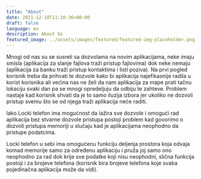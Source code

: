 ```yaml
---
title: "About"
date: 2021-12-18T11:10:36+08:00
draft: false
language: en
description: About Us
featured_image: ../assets/images/featured/featured-img-placeholder.png
---
```


Mnogi od nas su se susreli sa dozvolama na novim aplikacijama, neke imaju smisla (aplikacija za slanje fajlova traži pristup fajlovima) dok neke nemaju (aplikacija za banku traži pristup kontaktima i listi poziva). Na prvi pogled korisnik treba da prihvati te dozvole kako bi aplikacija najefikasnije radila u korist korisnika ali većina nas ne želi da nam aplikacija za mape prati tačnu lokaciju svaki dan pa se mnogi opredeljuju da odbiju te zahteve. Problem nastaje kad korisnik shvati da je to samo iluzija izbora jer ukoliko ne dozvoli pristup svemu što se od njega traži aplikacija neće raditi.

Iako Locki telefon ima mogućnost da lažira sve dozvole i omogući rad aplikacija bez stvarne dozvole pristupa postoji problem kad govorimo o dozvoli pristupa memoriji u slučaju kad je aplikacijama neophodno da pristupe podatcima.

Locki telefon u sebi ima omogućenu funkciju deljenja prostora koja odvaja komad memorije samo za određenu aplikaciju i pruža joj samo ono neophodno za rad dok krije sve podatke koji nisu neophodni, slična funkcija postoji i za brojeve telefona (korisnik bira brojeve telefona koje svaka pojedinačna aplikacija može da vidi).
